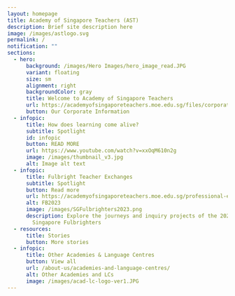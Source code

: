 ```yaml
---
layout: homepage
title: Academy of Singapore Teachers (AST)
description: Brief site description here
image: /images/astlogo.svg
permalink: /
notification: ""
sections:
  - hero:
      background: /images/Hero Images/hero_image_read.JPG
      variant: floating
      size: sm
      alignment: right
      backgroundColor: gray
      title: Welcome to Academy of Singapore Teachers
      url: https://academyofsingaporeteachers.moe.edu.sg/files/corporate/AST_Booklet_DigitalFA_Pages_LR
      button: Our Corporate Information
  - infopic:
      title: How does learning come alive?
      subtitle: Spotlight
      id: infopic
      button: READ MORE
      url: https://www.youtube.com/watch?v=xxOqM610n2g
      image: /images/thumbnail_v3.jpg
      alt: Image alt text
  - infopic:
      title: Fulbright Teacher Exchanges
      subtitle: Spotlight
      button: Read more
      url: https://academyofsingaporeteachers.moe.edu.sg/professional-excellence/international-awards/da-in-teaching-program/
      alt: FB2023
      image: /images/SGFulbrighters2023.png
      description: Explore the journeys and inquiry projects of the 2022 - 2023
        Singapore Fulbrighters
  - resources:
      title: Stories
      button: More stories
  - infopic:
      title: Other Academies & Language Centres
      button: View all
      url: /about-us/academies-and-language-centres/
      alt: Other Academies and LCs
      image: /images/acad-lc-logo-ver1.JPG
---
```

